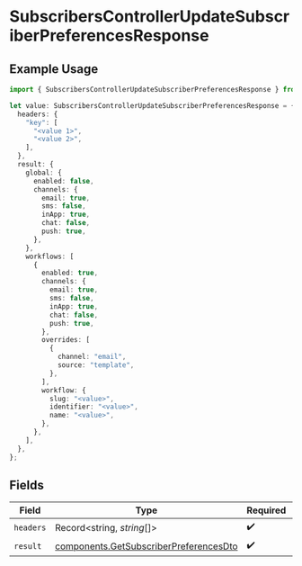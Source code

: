 # SubscribersControllerUpdateSubscriberPreferencesResponse

## Example Usage

```typescript
import { SubscribersControllerUpdateSubscriberPreferencesResponse } from "@novu/api/models/operations";

let value: SubscribersControllerUpdateSubscriberPreferencesResponse = {
  headers: {
    "key": [
      "<value 1>",
      "<value 2>",
    ],
  },
  result: {
    global: {
      enabled: false,
      channels: {
        email: true,
        sms: false,
        inApp: true,
        chat: false,
        push: true,
      },
    },
    workflows: [
      {
        enabled: true,
        channels: {
          email: true,
          sms: false,
          inApp: true,
          chat: false,
          push: true,
        },
        overrides: [
          {
            channel: "email",
            source: "template",
          },
        ],
        workflow: {
          slug: "<value>",
          identifier: "<value>",
          name: "<value>",
        },
      },
    ],
  },
};
```

## Fields

| Field                                                                                            | Type                                                                                             | Required                                                                                         | Description                                                                                      |
| ------------------------------------------------------------------------------------------------ | ------------------------------------------------------------------------------------------------ | ------------------------------------------------------------------------------------------------ | ------------------------------------------------------------------------------------------------ |
| `headers`                                                                                        | Record<string, *string*[]>                                                                       | :heavy_check_mark:                                                                               | N/A                                                                                              |
| `result`                                                                                         | [components.GetSubscriberPreferencesDto](../../models/components/getsubscriberpreferencesdto.md) | :heavy_check_mark:                                                                               | N/A                                                                                              |